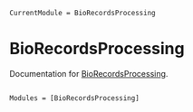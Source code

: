 ```@meta
CurrentModule = BioRecordsProcessing
```

# BioRecordsProcessing

Documentation for [BioRecordsProcessing](https://github.com/jonathanBieler/BioRecordsProcessing.jl).

```@index
```

```@autodocs
Modules = [BioRecordsProcessing]
```
